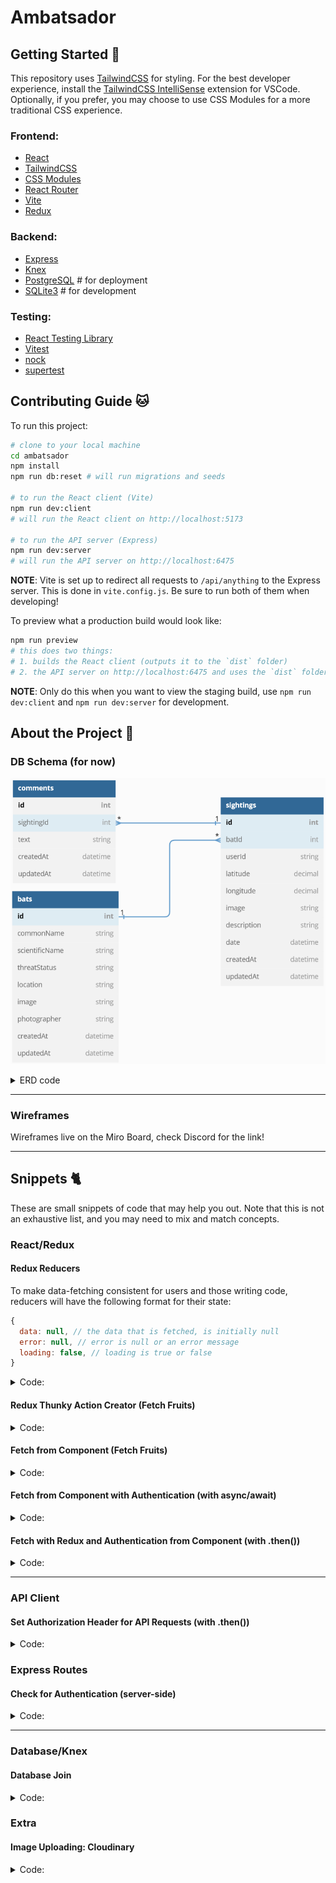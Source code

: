 # Ambatsador

## Getting Started 🦇

This repository uses [TailwindCSS](https://tailwindcss.com/) for styling. For the best developer experience, install the [TailwindCSS IntelliSense](https://marketplace.visualstudio.com/items?itemName=bradlc.vscode-tailwindcss) extension for VSCode. Optionally, if you prefer, you may choose to use CSS Modules for a more traditional CSS experience.

### Frontend:

- [React](https://beta.reactjs.org/)
- [TailwindCSS](https://tailwindcss.com/)
- [CSS Modules](https://github.com/css-modules/css-modules)
- [React Router](https://reactrouter.com/)
- [Vite](https://vitejs.dev/)
- [Redux](https://redux.js.org/)

### Backend:

- [Express](https://expressjs.com/)
- [Knex](http://knexjs.org/)
- [PostgreSQL](https://www.postgresql.org/) # for deployment
- [SQLite3](https://www.sqlite.org/index.html) # for development

### Testing:

- [React Testing Library](https://testing-library.com/docs/react-testing-library/intro/)
- [Vitest](https://vitest.dev/)
- [nock](https://github.com/nock/nock)
- [supertest](https://github.com/visionmedia/supertest)

## Contributing Guide 🐱

To run this project:

```sh
# clone to your local machine
cd ambatsador
npm install
npm run db:reset # will run migrations and seeds

# to run the React client (Vite)
npm run dev:client
# will run the React client on http://localhost:5173

# to run the API server (Express)
npm run dev:server
# will run the API server on http://localhost:6475
```

**NOTE**: Vite is set up to redirect all requests to `/api/anything` to the Express server. This is done in `vite.config.js`. Be sure to run both of them when developing!

To preview what a production build would look like:

```sh
npm run preview
# this does two things:
# 1. builds the React client (outputs it to the `dist` folder)
# 2. the API server on http://localhost:6475 and uses the `dist` folder to serve the client (see express.static() in server.js)
```

**NOTE**: Only do this when you want to view the staging build, use `npm run dev:client` and `npm run dev:server` for development.

## About the Project 🧛

### DB Schema (for now)

![db diagram](.docs/db-diagram.png)

<details>
<summary>ERD code</summary>

```js
Table comments as C {
  id int [pk, increment]
  sightingId int [ref: > S.id]
  text string
  createdAt datetime
  updatedAt datetime
}

Table bats as B {
  id int [pk, increment]
  commonName string
  scientificName string
  threatStatus string
  location string
  image string
  photographer string
  createdAt datetime
  updatedAt datetime
}

Table sightings as S {
  id int [pk, increment]
  batId int [ref: > B.id]
  userId string
  latitude decimal
  longitude decimal
  image string
  description string
  date datetime
  createdAt datetime
  updatedAt datetime
}
```

</details>

---

### Wireframes

Wireframes live on the Miro Board, check Discord for the link!

---

## Snippets 🐈

These are small snippets of code that may help you out. Note that this is not an exhaustive list, and you may need to mix and match concepts.

### React/Redux

#### Redux Reducers

To make data-fetching consistent for users and those writing code, reducers will have the following format for their state:

```js
{
  data: null, // the data that is fetched, is initially null
  error: null, // error is null or an error message
  loading: false, // loading is true or false
}
```

<details>
  <summary>Code:</summary>

```js
// reducers/fruits.js
const initialState = {
  data: null,
  error: null,
  loading: false,
}

export default function fruitsReducer(state = initialState, action) {
  switch (action.type) {
    // when we make a new request, data is loading
    case 'FETCH_FRUITS_REQUEST':
      return {
        ...state,
        error: null
        loading: true,
      }
    // when we get a response, data is loaded, and there was no error
    case 'FETCH_FRUITS_SUCCESS':
      return {
        ...state,
        data: action.payload,
        error: null,
        loading: false,
      }
    // when we get an error, data is not loading
    case 'FETCH_FRUITS_FAILURE':
      return {
        ...state,
        error: action.payload,
        loading: false,
      }
    default:
      return state
  }
}
```

</details>

#### Redux Thunky Action Creator (Fetch Fruits)

<details>
  <summary>Code:</summary>

```js
// actions/fruits.js
const FETCH_FRUITS_REQUEST = 'FETCH_FRUITS_REQUEST'
const FETCH_FRUITS_SUCCESS = 'FETCH_FRUITS_SUCCESS'
const FETCH_FRUITS_FAILURE = 'FETCH_FRUITS_FAILURE'

const fetchFruitsRequest = () => ({
  type: FETCH_FRUITS_REQUEST,
})

const fetchFruitsSuccess = (fruits) => ({
  type: FETCH_FRUITS_SUCCESS,
  payload: fruits,
})

const fetchFruitsFailure = (error) => ({
  type: FETCH_FRUITS_FAILURE,
  payload: error,
})

const fetchFruits = () => (dispatch) => {
  dispatch(fetchFruitsRequest())
  getFruits()
    .then((fruits) => {
      dispatch(fetchFruitsSuccess(fruits))
    })
    .catch((error) => {
      dispatch(fetchFruitsFailure(error))
    })
}

// Component.jsx
const { data: fruits, loading, error } = useSelector((state) => state.fruits)
useEffect(() => {
  dispatch(fetchFruits())
}, [])

if (loading) {
  return (/* ... */)
}

if (error) {
  return (/* ... */)
}

return (/* ... */)
```

</details>

#### Fetch from Component (Fetch Fruits)

<details>
  <summary>Code:</summary>

```js
// Component.jsx
const [fruits, setFruits] = useState([])
const [loading, setLoading] = useState(true)
const [error, setError] = useState(null)

function fetchFruits() {
  setLoading(true)
  getFruits()
    .then((fruits) => {
      setFruits(fruits)
    })
    .catch((err) => {
      setError(err)
    })
    .finally(() => {
      setLoading(false)
    })
}

useEffect(() => {
  getFruits()
}, [])

if (loading) {
  return (/* ... */)
}

if (error) {
  return (/* ... */)
}

return (/* ... */)
```

</details>

#### Fetch from Component with Authentication (with async/await)

<details>
  <summary>Code:</summary>

```js
// Component.jsx
const [fruits, setFruits] = useState([])
const [loading, setLoading] = useState(true)
const [error, setError] = useState(null)
const { getAccessTokenSilently } = useAuth0()

async function fetchForbiddenFruits() {
  try {
    const token = await getAccessTokenSilently() // requires user to be authenticated
    setLoading(true)
    const fruits = await getForbiddenFruits(token)
    setFruits(fruits)
  } catch (err) {
    setError(err)
  } finally {
    setLoading(false)
  }
}

useEffect(() => {
  fetchForbiddenFruits()
}, [])

if (loading) {
  return (/* ... */)
}

if (error) {
  return (/* ... */)
}

return (/* ... */)
```

</details>

#### Fetch with Redux and Authentication from Component (with .then())

<details>
  <summary>Code:</summary>

```js
// Component.jsx
const dispatch = useDispatch()
const { data: fruits, loading, error } = useSelector((state) => state.fruits)

useEffect(() => {
  getAccessTokenSilently()
    .then((token) => {
      dispatch(fetchForbiddenFruits(token))
    })
    .catch((err) => {
      // this will catch errors with getAccessTokenSilently
    })
}, [])

if (loading) {
  return (/* ... */)
}

if (error) {
  return (/* ... */)
}

return (/* ... */)
```

</details>

---

### API Client

#### Set Authorization Header for API Requests (with .then())

<details>
  <summary>Code:</summary>

```js
// api/fruits.js
function getForbiddenFruits(token) {
  return request
    .get('/api/v1/fruits')
    .set('Authorization', `Bearer ${token}`)
    .then((res) => res.body.fruits)
}
```

</details>

### Express Routes

#### Check for Authentication (server-side)

<details>
  <summary>Code:</summary>

```js
// server/routes/fruits.js
router.get('/', checkJwt, (req, res) => {
  // req.auth is available here
  const userId = req.auth.sub
  db.getForbiddenFruits(userId)
  // .then(...)
  // .catch(...)
})
```

</details>

---

### Database/Knex

#### Database Join

<details>
  <summary>Code:</summary>

```js
// server/db/fuctions/reviews.js
function getFruits(db = connection) {
  //         table 1
  return db('reviews')
    //     table 2   column 1           column 2
    .join('fruits', 'reviews.fruitId', 'fruits.id')
    .select(
      // make sure column names end up being unique
      'fruits.id',
      'fruits.name',
      'fruits.color',
      'fruits.taste',
      'reviews.tasteRating',
      'reviews.textureRating',
      'reviews.content'
    )
}
```

</details>

### Extra

#### Image Uploading: Cloudinary

<details>
  <summary>Code:</summary>

```jsx
// Component.jsx

function MyComponentWithForm() {
  // ... other state
  const [selectedFile, setSelectedFile] = useState(null)

  function handleFileChange(event) {
    setSelectedFile(event.target.files[0])
  }

  function handleSubmit() {
    e.preventDefault()
    try {
      const token = await getAccessTokenSilently()
      const imageUrl = await getImageUrl(selectedFile, token)

      // ... do stuff with imageUrl
    } catch (err) {
      // ... deal with the error
    }
  }

  return (
    <form onSubmit={handleSubmit}>
      {/* ... other inputs */}
      <input type="file" onChange={handleFileChange} />
      <button type="submit">Submit</button>
    </form>
  )
}



```

</details>
